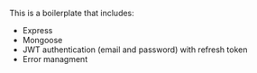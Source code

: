 This is a boilerplate that includes:
- Express
- Mongoose
- JWT authentication (email and password) with refresh token
- Error managment
